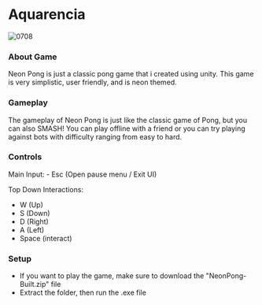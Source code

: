 <h1>Aquarencia</h1>

![0708](https://github.com/Gramonesk/Aquarencia/assets/154248035/a1bfb4f8-25b0-4f2d-b076-3702cf897b18)

<h3>About Game</h3>
Neon Pong is just a classic pong game that i created using unity. This game is very simplistic, user friendly, and is neon themed.

<h3>Gameplay</h3>
The gameplay of Neon Pong is just like the classic game of Pong, but you can also SMASH! You can play offline with a friend or you can try playing against bots with difficulty ranging from easy to hard.

<h3>Controls</h3>
Main Input:
- Esc (Open pause menu / Exit UI)

Top Down Interactions:
- W (Up)
- S (Down)
- D (Right)
- A (Left)
- Space (interact)


<h3>Setup</h3>

- If you want to play the game, make sure to download the "NeonPong-Built.zip" file
- Extract the folder, then run the .exe file
